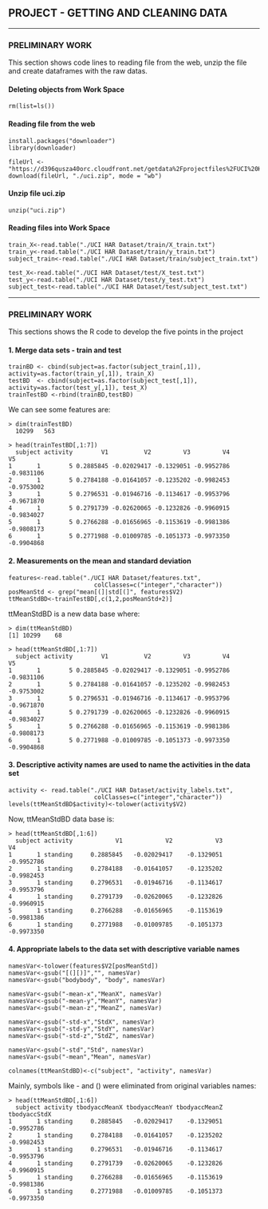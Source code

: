 ## PROJECT - GETTING  AND CLEANING DATA

---

### PRELIMINARY WORK
This section shows code lines to reading file from the web, unzip the file and create dataframes with the raw datas.

#### Deleting objects from Work Space
	rm(list=ls()) 

#### Reading file from the web 
	install.packages("downloader")
	library(downloader)

	fileUrl <- "https://d396qusza40orc.cloudfront.net/getdata%2Fprojectfiles%2FUCI%20HAR%20Dataset.zip"
	download(fileUrl, "./uci.zip", mode = "wb")

#### Unzip file uci.zip
	unzip("uci.zip")

#### Reading files into Work Space
	train_X<-read.table("./UCI HAR Dataset/train/X_train.txt")
	train_y<-read.table("./UCI HAR Dataset/train/y_train.txt") 
	subject_train<-read.table("./UCI HAR Dataset/train/subject_train.txt")
	
	test_X<-read.table("./UCI HAR Dataset/test/X_test.txt")
	test_y<-read.table("./UCI HAR Dataset/test/y_test.txt") 
	subject_test<-read.table("./UCI HAR Dataset/test/subject_test.txt")

---

### PRELIMINARY WORK
This sections shows the R code to develop the five points in the  project

#### 1. Merge data sets - train and test
	trainBD <- cbind(subject=as.factor(subject_train[,1]), activity=as.factor(train_y[,1]), train_X)
	testBD  <- cbind(subject=as.factor(subject_test[,1]), activity=as.factor(test_y[,1]), test_X)
	trainTestBD <-rbind(trainBD,testBD)

We can see some features are:

	> dim(trainTestBD)
	  10299   563

	> head(trainTestBD[,1:7])
	  subject activity        V1          V2         V3         V4         V5
	1       1        5 0.2885845 -0.02029417 -0.1329051 -0.9952786 -0.9831106
	2       1        5 0.2784188 -0.01641057 -0.1235202 -0.9982453 -0.9753002
	3       1        5 0.2796531 -0.01946716 -0.1134617 -0.9953796 -0.9671870
	4       1        5 0.2791739 -0.02620065 -0.1232826 -0.9960915 -0.9834027
	5       1        5 0.2766288 -0.01656965 -0.1153619 -0.9981386 -0.9808173
	6       1        5 0.2771988 -0.01009785 -0.1051373 -0.9973350 -0.9904868

#### 2. Measurements on the mean and standard deviation 
	features<-read.table("./UCI HAR Dataset/features.txt", 
	                        colClasses=c("integer","character")) 
	posMeanStd <- grep("mean[(]|std[(]", features$V2)
	ttMeanStdBD<-trainTestBD[,c(1,2,posMeanStd+2)]

ttMeanStdBD is a new data base where:

	> dim(ttMeanStdBD)
	[1] 10299    68

	> head(ttMeanStdBD[,1:7])
	  subject activity        V1          V2         V3         V4         V5
	1       1        5 0.2885845 -0.02029417 -0.1329051 -0.9952786 -0.9831106
	2       1        5 0.2784188 -0.01641057 -0.1235202 -0.9982453 -0.9753002
	3       1        5 0.2796531 -0.01946716 -0.1134617 -0.9953796 -0.9671870
	4       1        5 0.2791739 -0.02620065 -0.1232826 -0.9960915 -0.9834027
	5       1        5 0.2766288 -0.01656965 -0.1153619 -0.9981386 -0.9808173
	6       1        5 0.2771988 -0.01009785 -0.1051373 -0.9973350 -0.9904868

#### 3. Descriptive activity names are used to name the activities in the data set
	activity <- read.table("./UCI HAR Dataset/activity_labels.txt", 
	                        colClasses=c("integer","character")) 
	levels(ttMeanStdBD$activity)<-tolower(activity$V2)

Now, ttMeanStdBD data base is:

	> head(ttMeanStdBD[,1:6])
	  subject activity            V1            V2            V3          V4         
	1       1 standing     0.2885845   -0.02029417    -0.1329051   -0.9952786
	2       1 standing     0.2784188   -0.01641057    -0.1235202   -0.9982453
	3       1 standing     0.2796531   -0.01946716    -0.1134617   -0.9953796
	4       1 standing     0.2791739   -0.02620065    -0.1232826   -0.9960915
	5       1 standing     0.2766288   -0.01656965    -0.1153619   -0.9981386
	6       1 standing     0.2771988   -0.01009785    -0.1051373   -0.9973350

#### 4. Appropriate labels to the data set with descriptive variable names
	namesVar<-tolower(features$V2[posMeanStd])
	namesVar<-gsub("[(][)]","", namesVar)
	namesVar<-gsub("bodybody", "body", namesVar)
	
	namesVar<-gsub("-mean-x","MeanX", namesVar)
	namesVar<-gsub("-mean-y","MeanY", namesVar)
	namesVar<-gsub("-mean-z","MeanZ", namesVar)
	
	namesVar<-gsub("-std-x","StdX", namesVar)
	namesVar<-gsub("-std-y","StdY", namesVar)
	namesVar<-gsub("-std-z","StdZ", namesVar)
	
	namesVar<-gsub("-std","Std", namesVar)
	namesVar<-gsub("-mean","Mean", namesVar)
	
	colnames(ttMeanStdBD)<-c("subject", "activity", namesVar)

Mainly, symbols like - and () were eliminated from original variables names:

	> head(ttMeanStdBD[,1:6])
	  subject activity tbodyaccMeanX tbodyaccMeanY tbodyaccMeanZ tbodyaccStdX
	1       1 standing     0.2885845   -0.02029417    -0.1329051   -0.9952786
	2       1 standing     0.2784188   -0.01641057    -0.1235202   -0.9982453
	3       1 standing     0.2796531   -0.01946716    -0.1134617   -0.9953796
	4       1 standing     0.2791739   -0.02620065    -0.1232826   -0.9960915
	5       1 standing     0.2766288   -0.01656965    -0.1153619   -0.9981386
	6       1 standing     0.2771988   -0.01009785    -0.1051373   -0.9973350

#